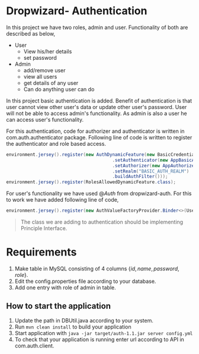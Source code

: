 # Dropwizard- Authentication

In this project we have two roles, admin and user. Functionality of both are described as below,

* User
  * View his/her details
  * set password
* Admin
  * add/remove user
  * view all users
  * get details of any user
  * Can do anything user can do



In this project basic authentication is added. Benefit of authentication is that user cannot view other user's data or update other user's password. User will not be able to access admin's functionality. As admin is also a user he can access user's functionality.



For this authentication, code for authorizer and authenticator is written in com.auth.authenticator package. Following line of code is written to register the authenticator and role based access.



```java
environment.jersey().register(new AuthDynamicFeature(new BasicCredentialAuthFilter.Builder<User>()
                                        .setAuthenticator(new AppBasicAuthenticator())
                                        .setAuthorizer(new AppAuthorizer())
                                        .setRealm("BASIC_AUTH_REALM")
                                        .buildAuthFilter()));
environment.jersey().register(RolesAllowedDynamicFeature.class);
```



For user's functionality we have used $@Auth$ from dropwizard-auth. For this to work we have added following line of code,



```java
environment.jersey().register(new AuthValueFactoryProvider.Binder<>(User.class));
```



> The class we are adding to authentication should be implementing Principle Interface.



# Requirements

1. Make table in MySQL consisting of 4 columns $\{id,name,password,role\}$.
2. Edit the config.properties file according to your database.
3. Add one entry with role of admin in table.

How to start the application
---

1. Update the path in DBUtil.java according to your system.
1. Run `mvn clean install` to build your application
1. Start application with `java -jar target/auth-1.1.jar server config.yml`
1. To check that your application is running enter url according to API in com.auth.client.
